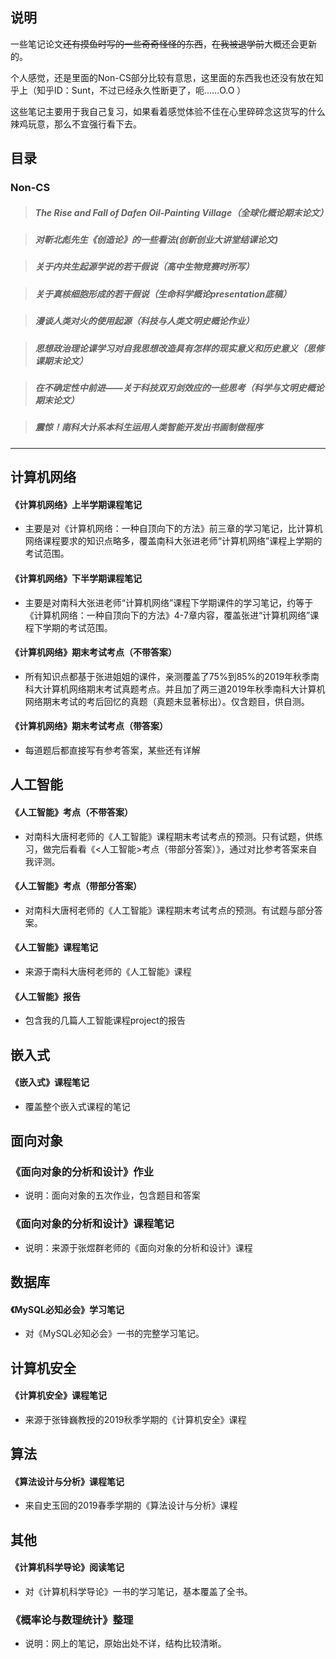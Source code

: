 <a name="笔记"></a>

## 说明



一些笔记论文~~还有摸鱼时写的一些奇奇怪怪的东西~~，~~在我被退学前~~大概还会更新的。

个人感觉，还是里面的Non-CS部分比较有意思，这里面的东西我也还没有放在知乎上（知乎ID：Sunt，不过已经永久性断更了，呃……O.O ）
>>>>
这些笔记主要用于我自己复习，如果看着感觉体验不佳在心里碎碎念这货写的什么辣鸡玩意，那么不宜强行看下去。



## 目录

### Non-CS

> ##### 		The Rise and Fall of Dafen Oil-Painting Village（全球化概论期末论文）

> ##### 		对靳北彪先生《创造论》的一些看法(创新创业大讲堂结课论文)

> ##### 		关于内共生起源学说的若干假说（高中生物竞赛时所写）

> ##### 		关于真核细胞形成的若干假说（生命科学概论presentation底稿）

> ##### 		漫谈人类对火的使用起源（科技与人类文明史概论作业）

> ##### 		思想政治理论课学习对自我思想改造具有怎样的现实意义和历史意义（思修课期末论文）

> ##### 		在不确定性中前进——关于科技双刃剑效应的一些思考（科学与文明史概论期末论文）

> ##### 		震惊！南科大计系本科生运用人类智能开发出书画制做程序  

---


## 计算机网络
#### 《计算机网络》上半学期课程笔记
- 主要是对《计算机网络：一种自顶向下的方法》前三章的学习笔记，比计算机网络课程要求的知识点略多，覆盖南科大张进老师“计算机网络”课程上学期的考试范围。

#### 《计算机网络》下半学期课程笔记
- 主要是对南科大张进老师“计算机网络”课程下学期课件的学习笔记，约等于《计算机网络：一种自顶向下的方法》4-7章内容，覆盖张进“计算机网络”课程下学期的考试范围。

#### 《计算机网络》期末考试考点（不带答案）
- 所有知识点都基于张进姐姐的课件，亲测覆盖了75%到85%的2019年秋季南科大计算机网络期末考试真题考点。并且加了两三道2019年秋季南科大计算机网络期末考试的考后回忆的真题（真题未显著标出）。仅含题目，供自测。

#### 《计算机网络》期末考试考点（带答案）

- 每道题后都直接写有参考答案，某些还有详解



## 人工智能
#### 《人工智能》考点（不带答案）
- 对南科大唐柯老师的《人工智能》课程期末考试考点的预测。只有试题，供练习，做完后看看《<人工智能>考点（带部分答案）》，通过对比参考答案来自我评测。

#### 《人工智能》考点（带部分答案）
- 对南科大唐柯老师的《人工智能》课程期末考试考点的预测。有试题与部分答案。

#### 《人工智能》课程笔记
- 来源于南科大唐柯老师的《人工智能》课程

#### 《人工智能》报告
- 包含我的几篇人工智能课程project的报告


## 嵌入式
#### 《嵌入式》课程笔记
- 覆盖整个嵌入式课程的笔记



## 面向对象
### 《面向对象的分析和设计》作业  
- 说明：面向对象的五次作业，包含题目和答案  

### 《面向对象的分析和设计》课程笔记
- 说明：来源于张煜群老师的《面向对象的分析和设计》课程



## 数据库
#### 《MySQL必知必会》学习笔记
- 对《MySQL必知必会》一书的完整学习笔记。



## 计算机安全
#### 《计算机安全》课程笔记
- 来源于张锋巍教授的2019秋季学期的《计算机安全》课程



## 算法
#### 《算法设计与分析》课程笔记
- 来自史玉回的2019春季学期的《算法设计与分析》课程


## 其他
#### 《计算机科学导论》阅读笔记
- 对《计算机科学导论》一书的学习笔记，基本覆盖了全书。

### 《概率论与数理统计》整理
- 说明：网上的笔记，原始出处不详，结构比较清晰。









